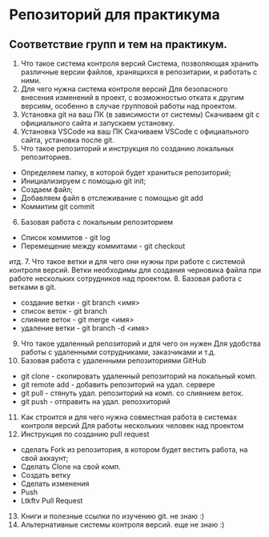 # Репозиторий для практикума
## Соответствие групп и тем на практикум.

1. Что такое система контроля версий
Система, позволяющая хранить различные версии файлов, хранящихся в репозитарии, и работать с ними.
2. Для чего нужна система контроля версий
Для безопасного внесения изменений в проект, с возможностью отката к другим версиям, особенно в случае групповой работы над проектом.
3. Установка git на ваш ПК (в зависимости от системы)
Скачиваем git с официального сайта и запускаем установку.
4. Установка VSCode на ваш ПК
Скачиваем VSCode с официального сайта, установка после git.
5. Что такое репозиторий и инструкция по созданию локальных репозиториев.
 - Определяем папку, в которой будет храниться репозиторий;
 - Инициализируем с помощью git init;
 - Создаем файл;
 - Добавляем файл в отслеживание с помощью git add
 - Коммитим git commit
6. Базовая работа с локальным репозиторием
 - Список коммитов - git log
 - Перемещение между коммитами - git checkout
 
 итд.
7. Что такое ветки и для чего они нужны при работе с системой контроля версий.
Ветки необходимы для создания черновика файла при работе нескольких сотрудников над проектом.
8. Базовая работа с ветками в git.
 - создание ветки - git branch <имя>
 - список веток - git branch
 - слияние веток - git merge <имя>
 - удаление ветки - git branch -d <имя>
9. Что такое удаленный репозиторий и для чего он нужен
Для удобства работы с удаленными сотрудниками, заказчиками и т.д.
10. Базовая работа с удаленными репозиториями GitHub
 - git clone - скопировать удаленный репозиторий на локальный комп.
 - git remote add - добавить репозиторий на удал. сервере
 - git pull - стянуть удал. репозиторий на комп. со слиянием веток.
 - git push - отправить на удал. репозхиторий
11. Как строится и для чего нужна совместная работа в системах контроля версий
Для работы нескольких человек над проектом
12. Инструкция по созданию pull request
 - сделать Fork из репозитория, в котором будет вестить работа, на свой аккаунт;
 - Сделать Clone на свой комп.
 - Создать ветку
 - Сделать изменения
 - Push
 - Ltkftv Pull Request
13. Книги и полезные ссылки по изучению git.
не знаю :)
14. Альтернативные системы контроля версий.
еще не знаю :)

